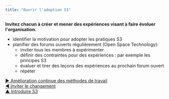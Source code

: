 ```yaml
---
title: "Ouvrir l'adoption S3"
---
```



**Invitez chacun à créer et mener des expériences visant à faire évoluer l'organisation.**

- identifier la motivation pour adopter les pratiques S3
- planifier des forums ouverts régulièrement (Open Space Technology): 
    - inviter tous les membres à expérimenter
    - définir des contraintes pour des expériences : par exemple les principes S3
    - évaluer et tirer des leçons des expériences au prochain forum ouvert
    - répéter

[&#9654; Amélioration continue des méthodes de travail](continuous-improvement-of-work-process.html)<br/>[&#9664; Inviter le changement](invite-change.html)<br/>[&#9650; Introduire S3](bringing-in-s3.html)

